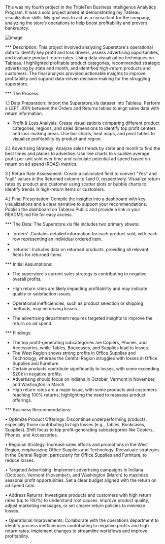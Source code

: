 This was my fourth project in the TripleTen Business Intelligence Analytics Program. It was a solo project aimed at demonstrating my Tableau visualization skills. My goal was to act as a consultant for the company, analyzing the store’s operations to help boost profitability and prevent bankruptcy.

![image](https://github.com/user-attachments/assets/c7c1df2f-3361-4a87-885b-248bda1c595f)

*** Description: 
This project involved analyzing Superstore's operational data to identify key profit and loss drivers, assess advertising opportunities, and evaluate product return rates. Using data visualization techniques on Tableau, I highlighted profitable product categories, recommended strategic advertising by state and month, and identified high-return products and customers. The final analysis provided actionable insights to improve profitability and support data-driven decision-making for the struggling superstore.

*** The Process:

1.) Data Preparation: Import the Superstore.xls dataset into Tableau. Perform a LEFT JOIN between the Orders and Returns tables to align sales data with return information.
- Profit & Loss Analysis: Create visualizations comparing different product categories, regions, and sales dimensions to identify top
  profit centers and loss-making areas. Use bar charts, heat maps, and pivot tables to visualize profitability by product and region.
  
2.) Advertising Strategy: Analyze sales trends by state and month to find the best times and places to advertise. Use line charts to visualize average profit per unit sold over time and calculate potential ad spend based on return on ad spend (ROAS) metrics.

3.) Return Rate Assessment: Create a calculated field to convert "Yes" and "null" values in the Returned column to 1and 0, respectively. Visualize return rates by product and customer using scatter plots or bubble charts to identify trends in high-return items or customers.

4.) Final Presentation: Compile the insights into a dashboard with key visualizations and a clear narrative to support your recommendations. Publish the dashboard on Tableau Public and provide a link in your README.md file for easy access.

*** The Data:
The Superstore.xls file includes two primary sheets:

  - 'orders': Contains detailed information for each product sold, with each row representing an individual ordered item.
  - 
  - 'returns': Includes data on returned products, providing all relevant fields for returned items.

*** Initial Assumptions:

- The superstore's current sales strategy is contributing to negative overall profits.
  
- High return rates are likely impacting profitability and may indicate quality or satisfaction issues.
  
- Operational inefficiencies, such as product selection or shipping methods, may be driving losses.
  
- The advertising department requires targeted insights to improve the return on ad spend.

*** Findings: 
- The top profit-generating subcategories are Copiers, Phones, and Accessories, while Tables, Bookcases, and Supplies lead to losses.
- The West Region shows strong profits in Office Supplies and Technology, whereas the Central Region struggles with losses in Office Supplies and Furniture.
- Certain products contribute significantly to losses, with some exceeding $20k in negative profits.
- Advertising should focus on Indiana in October, Vermont in November, and Washington in March.
- High return rates are a major issue, with some products and customers reaching 100% returns, highlighting the need to reassess product offerings.

*** Business Recommendations:

• Optimize Product Offerings: Discontinue underperforming products, especially those contributing to high losses (e.g., Tables, Bookcases, Supplies). Shift focus to top profit-generating subcategories like Copiers, Phones, and Accessories.

• Regional Strategy: Increase sales efforts and promotions in the West Region, emphasizing Office Supplies and Technology. Reevaluate strategies in the Central Region, particularly for Office Supplies and Furniture, to reduce losses.

• Targeted Advertising: Implement advertising campaigns in Indiana (October), Vermont (November), and Washington (March) to maximize seasonal profit opportunities. Set a clear budget aligned with the return on ad spend ratio.

• Address Returns: Investigate products and customers with high return rates (up to 100%) to understand root causes. Improve product quality, adjust marketing messages, or set clearer return policies to minimize losses.

• Operational Improvements: Collaborate with the operations department to identify process inefficiencies contributing to negative profits and high return rates. Implement changes to streamline workflows and improve profitability.

